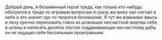 Добрый день, я безымянный герой треда, как только кто-нибудь обосрется в треде по игровым вопросам я сразу же вижу кал-сигнал в небе а это значит где-то творится беззаконие. Я тут же взмымаю ввысь и лечу срочно переложить говно из штанишек несчастной жертвы себе в штаны и написать десяток постов поддакивающих несчастному дабы он не ощущал себя бессильным проигравшим.